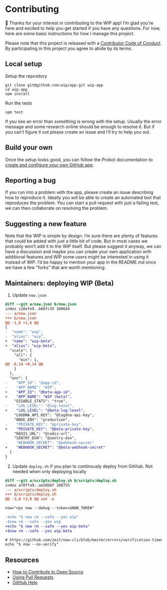 # Contributing

👋 Thanks for your interest in contributing to the WIP app! I’m glad you're here and excited to help you get started if you have any questions. For now, here are some basic instructions for how I manage this project.

Please note that this project is released with a [Contributor Code of Conduct](CODE_OF_CONDUCT.md). By participating in this project you agree to abide by its terms.

## Local setup

Setup the repository

```
git clone git@github.com:wip/app.git wip-app
cd wip-app
npm install
```

Run the tests

```
npm test
```

If you see an error than something is wrong with the setup. Usually the error message and some research online should be enough to resolve it. But if you can’t figure it out please create an issue and I’ll try to help you out.

## Build your own

Once the setup looks good, you can follow the Probot documentation to [create and configure your own GitHub app](https://probot.github.io/docs/development/#configuring-a-github-app).

## Reporting a bug

If you run into a problem with the app, please create an issue describing how to reproduce it. Ideally you will be able to create an automated test that reproduces the problem. You can start a pull request with just a failing test, we can then collaborate on resolving the problem.

## Suggesting a new feature

Note that the WIP is simple by design. I’m sure there are plenty of features that could be added with just a little bit of code. But in most cases we probably won’t add it to the WIP itself. But please suggest it anyway, we can have a discussion and maybe you can create your own application with additional features and WIP some users might be interested in using it instead of WIP. I’d be happy to mention your app in the README.md once we have a few "forks" that are worth mentioning.

## Maintainers: deploying WIP (Beta)

1. Update `now.json`

```diff
diff --git a/now.json b/now.json
index c28efe9..b66fc35 100644
--- a/now.json
+++ b/now.json
@@ -1,6 +1,6 @@
{
-  "name": "wip",
-  "alias": "wip",
+  "name": "wip-beta",
+  "alias": "wip-beta",
  "scale": {
    "all": {
      "min": 1,
@@ -8,14 +8,14 @@
    }
  },
  "env": {
-    "APP_ID": "@app-id",
-    "APP_NAME": "WIP",
+    "APP_ID": "@beta-app-id",
+    "APP_NAME": "WIP (beta)",
    "DISABLE_STATS": "true",
-    "LOG_LEVEL": "@log-level",
+    "LOG_LEVEL": "@beta-log-level",
    "LOGDNA_API_KEY": "@logdna-api-key",
    "NODE_ENV": "production",
-    "PRIVATE_KEY": "@private-key",
+    "PRIVATE_KEY": "@beta-private-key",
    "REDIS_URL": "@redis-url",
    "SENTRY_DSN": "@sentry-dsn",
-    "WEBHOOK_SECRET": "@webhook-secret"
+    "WEBHOOK_SECRET": "@beta-webhook-secret"
  }
}
```

2. Update `deploy.sh` if you plan to continously deploy from GitHub. Not needed when only deploying locally

```diff
diff --git a/scripts/deploy.sh b/scripts/deploy.sh
index a70ffa9..ae50b8f 100755
--- a/scripts/deploy.sh
+++ b/scripts/deploy.sh
@@ -3,8 +3,8 @@ set -e

now="npx now --debug --token=$NOW_TOKEN"

-echo "$ now rm --safe --yes wip"
-$now rm --safe --yes wip
+echo "$ now rm --safe --yes wip-beta"
+$now rm --safe --yes wip-beta

# https://github.com/zeit/now-cli/blob/master/errors/verification-timeout.md
echo "$ now --no-verify"
```

## Resources

- [How to Contribute to Open Source](https://opensource.guide/how-to-contribute/)
- [Using Pull Requests](https://help.github.com/articles/about-pull-requests/)
- [GitHub Help](https://help.github.com)
